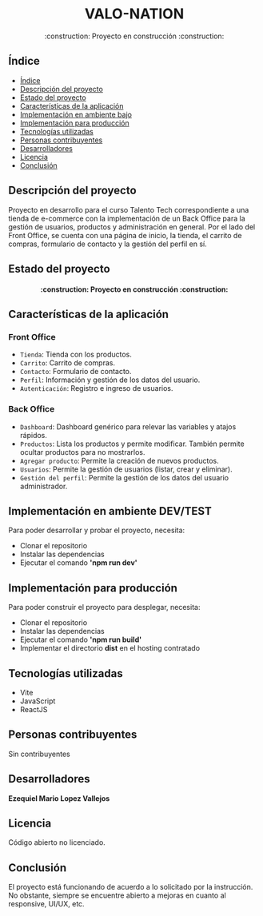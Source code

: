 <h1 align="center">VALO-NATION</h1>

<p align="center">:construction: Proyecto en construcción :construction:</p>

## Índice

* [Índice](#índice)
* [Descripción del proyecto](#descripción-del-proyecto)
* [Estado del proyecto](#estado-del-proyecto)
* [Características de la aplicación](#características-de-la-aplicación)
* [Implementación en ambiente bajo](#implementación-en-ambiente-bajo)
* [Implementación para producción](#implementación-para-producción)
* [Tecnologías utilizadas](#tecnologías-utilizadas)
* [Personas contribuyentes](#personas-contribuyentes)
* [Desarrolladores](#desarrolladores)
* [Licencia](#licencia)
* [Conclusión](#conclusión)

## Descripción del proyecto

Proyecto en desarrollo para el curso Talento Tech correspondiente a una tienda de e-commerce con 
la implementación de un Back Office para la gestión de usuarios, productos y administración en general. Por el lado del Front Office, se cuenta con una página de inicio, la tienda, el carrito de compras, formulario de contacto y la gestión del perfil en sí.

## Estado del proyecto

<h4 align="center">:construction: Proyecto en construcción :construction:</h4>

## Características de la aplicación

### Front Office

- `Tienda`: Tienda con los productos.
- `Carrito`: Carrito de compras.
- `Contacto`: Formulario de contacto.
- `Perfil`: Información y gestión de los datos del usuario.
- `Autenticación`: Registro e ingreso de usuarios.

### Back Office

- `Dashboard`: Dashboard genérico para relevar las variables y atajos rápidos.
- `Productos`: Lista los productos y permite modificar. También permite ocultar productos para no mostrarlos.
- `Agregar producto`: Permite la creación de nuevos productos.
- `Usuarios`: Permite la gestión de usuarios (listar, crear y eliminar).
- `Gestión del perfil`: Permite la gestión de los datos del usuario administrador.

## Implementación en ambiente DEV/TEST

Para poder desarrollar y probar el proyecto, necesita:
- Clonar el repositorio 
- Instalar las dependencias
- Ejecutar el comando **'npm run dev'**

## Implementación para producción

Para poder construir el proyecto para desplegar, necesita:
- Clonar el repositorio 
- Instalar las dependencias
- Ejecutar el comando **'npm run build'**
- Implementar el directorio **dist** en el hosting contratado

## Tecnologías utilizadas

- Vite
- JavaScript
- ReactJS

## Personas contribuyentes

Sin contribuyentes

## Desarrolladores

**Ezequiel Mario Lopez Vallejos**

## Licencia

Código abierto no licenciado.

## Conclusión

El proyecto está funcionando de acuerdo a lo solicitado por la instrucción. No obstante, siempre se encuentre abierto a mejoras en cuanto al responsive, UI/UX, etc.